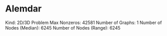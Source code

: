 # Alemdar

Kind: 2D/3D Problem
Max Nonzeros: 42581
Number of Graphs: 1
Number of Nodes (Median): 6245
Number of Nodes (Range): 6245